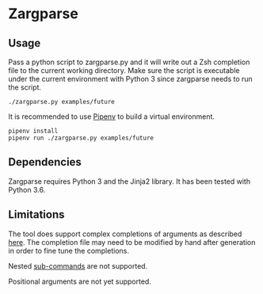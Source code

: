 # Zargparse

Usage
------
Pass a python script to zargparse.py and it will write out a Zsh completion
file to the current working directory. Make sure the script is executable
under the current environment with Python 3 since zargparse needs to run the
script.

```commandline
./zargparse.py examples/future
```

It is recommended to use [Pipenv](https://docs.pipenv.org) to build a virtual environment.

```commandline
pipenv install
pipenv run ./zargparse.py examples/future
```

Dependencies
------------
Zargparse requires Python 3 and the Jinja2 library. It has been tested with
Python 3.6.

Limitations
-----------
The tool does support complex completions of arguments as described
[here](https://github.com/zsh-users/zsh-completions/blob/master/zsh-completions-howto.org#main-utility-functions-for-overall-completion).
The completion file may need to be modified by hand after generation in order
to fine tune the completions.

Nested [sub-commands](https://docs.python.org/3.6/library/argparse.html#sub-commands)
are not supported.

Positional arguments are not yet supported.
